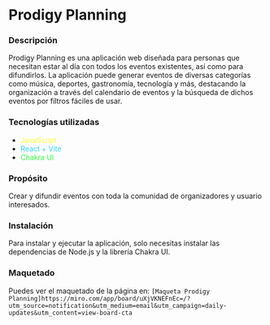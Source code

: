 # Prodigy Planning
### Descripción
Prodigy Planning es una aplicación web diseñada para personas que necesitan estar al día con todos los eventos existentes, así como para difundirlos. La aplicación puede generar eventos de diversas categorías como música, deportes, gastronomía, tecnología y más, destacando la organización a través del calendario de eventos y la búsqueda de dichos eventos por filtros fáciles de usar.

### Tecnologías utilizadas
* <span style="color: #F9FF33;">JavaScript</span>
* <span style="color: #33D1FF;">React + Vite</span>
* <span style="color: #33FF42;">Chakra UI</span>

### Propósito
Crear y difundir eventos con toda la comunidad de organizadores y usuario interesados.

### Instalación
Para instalar y ejecutar la aplicación, solo necesitas instalar las dependencias de Node.js y la librería Chakra UI.

### Maquetado
Puedes ver el maquetado de la página en:
`[Maqueta Prodigy Planning]https://miro.com/app/board/uXjVKNEFnEc=/?utm_source=notification&utm_medium=email&utm_campaign=daily-updates&utm_content=view-board-cta`

